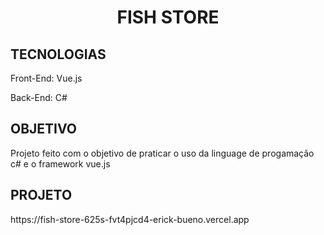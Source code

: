 <H1 align="center"> FISH STORE </H1>


<h2>TECNOLOGIAS</h2>

<p>Front-End: Vue.js</p>
<p>Back-End: C#</p>



<h2>OBJETIVO</h2>
<p>Projeto feito com o objetivo de praticar o uso da linguage de progamação c# e o framework vue.js</p>



<h2>PROJETO</h2>
https://fish-store-625s-fvt4pjcd4-erick-bueno.vercel.app
